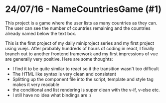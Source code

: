 # 24/07/16 - NameCountriesGame (#1)
This project is a game where the user lists as many countries as they can. The
user can see the number of countries remaining and the countries already named
below the text box.

This is the first project of my daily miniproject series and my first project
using vuejs. After probably hundreds of hours of coding in react, I finally
branch out to another frontend framework and my first impressions of vue are
generally very positive. Here are some thoughts:
- I find it to be quite similar to react so it the transition wasn't too difficult
- The HTML like syntax is very clean and consistent
- Splitting up the component file into the script, template and style
tag makes it very readable
- the conditional and list rendering is super clean with the v-if, v-else etc.
- I still have no idea what bindings are :/

